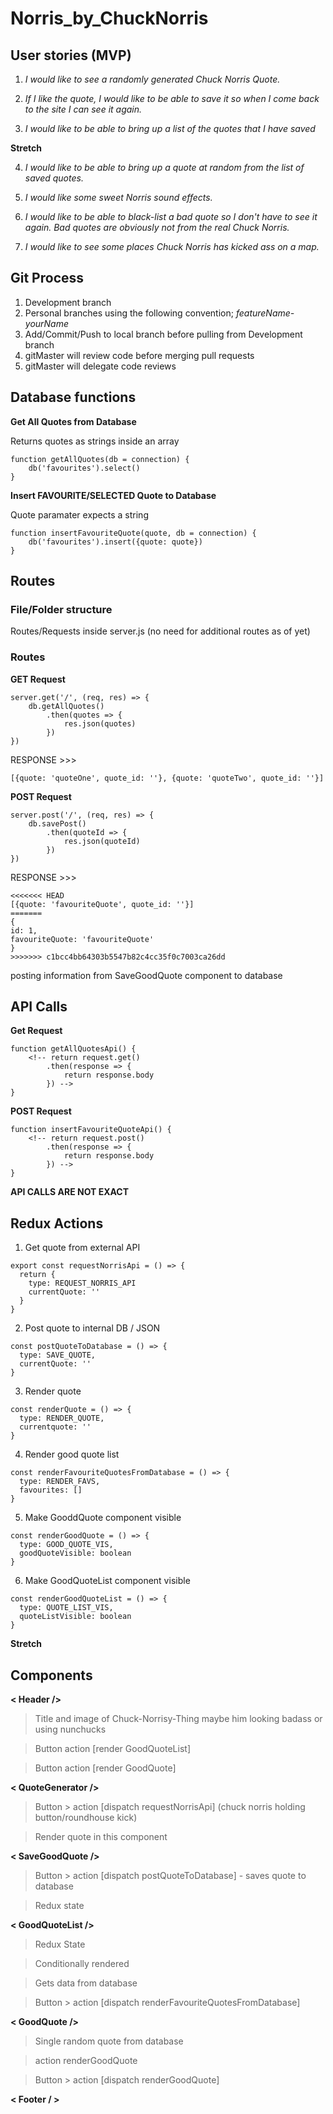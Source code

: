 # Norris_by_ChuckNorris

## User stories (MVP)

1. *I would like to see a randomly generated Chuck Norris Quote.*

2. *If I like the quote, I would like to be able to save it so when I come back to the site I can see it again.*

3. *I would like to be able to bring up a list of the quotes that I have saved*

**Stretch**

4. *I would like to be able to bring up a quote at random from the list of saved quotes.*

5. *I would like some sweet Norris sound effects.*

6. *I would like to be able to black-list a bad quote so I don't have to see it again. Bad quotes are obviously not from the real Chuck Norris.*

7. *I would like to see some places Chuck Norris has kicked ass on a map.*

## Git Process

1. Development branch
2. Personal branches using the following convention;
    *featureName-yourName*
3. Add/Commit/Push to local branch before pulling from Development branch
4. gitMaster will review code before merging pull requests
5. gitMaster will delegate code reviews



## Database functions

**Get All Quotes from Database**


Returns quotes as strings inside an array
```
function getAllQuotes(db = connection) {
    db('favourites').select()
}
```
**Insert FAVOURITE/SELECTED Quote to Database**


Quote paramater expects a string
```
function insertFavouriteQuote(quote, db = connection) {
    db('favourites').insert({quote: quote})
}
```

## Routes
### File/Folder structure

Routes/Requests inside server.js (no need for additional routes as of yet)

### Routes

**GET Request**
```
server.get('/', (req, res) => {
    db.getAllQuotes()
        .then(quotes => {
            res.json(quotes)
        })
}) 
```
RESPONSE >>>
```
[{quote: 'quoteOne', quote_id: ''}, {quote: 'quoteTwo', quote_id: ''}]
```

**POST Request**
```
server.post('/', (req, res) => {
    db.savePost()
        .then(quoteId => {
            res.json(quoteId)
        })
})
```
RESPONSE >>>
```
<<<<<<< HEAD
[{quote: 'favouriteQuote', quote_id: ''}]
=======
{
id: 1,
favouriteQuote: 'favouriteQuote'
}
>>>>>>> c1bcc4bb64303b5547b82c4cc35f0c7003ca26dd
```


posting information from SaveGoodQuote component to database

## API Calls

**Get Request**
```
function getAllQuotesApi() {
    <!-- return request.get()
        .then(response => {
            return response.body
        }) -->
}
```

**POST Request**
```
function insertFavouriteQuoteApi() {
    <!-- return request.post()
        .then(response => {
            return response.body
        }) -->
}
```

**API CALLS ARE NOT EXACT**

## Redux Actions

1. Get quote from external API
```
export const requestNorrisApi = () => {
  return {
    type: REQUEST_NORRIS_API
    currentQuote: ''
  }
}
```

2. Post quote to internal DB / JSON
```
const postQuoteToDatabase = () => {
  type: SAVE_QUOTE,
  currentQuote: ''
}
```

3. Render quote
```
const renderQuote = () => {
  type: RENDER_QUOTE,
  currentquote: ''
}
```

4. Render good quote list
```
const renderFavouriteQuotesFromDatabase = () => {
  type: RENDER_FAVS,
  favourites: []
}
```

5. Make GooddQuote component visible
```
const renderGoodQuote = () => {
  type: GOOD_QUOTE_VIS,
  goodQuoteVisible: boolean
}
```

6. Make GoodQuoteList component visible
```
const renderGoodQuoteList = () => {
  type: QUOTE_LIST_VIS,
  quoteListVisible: boolean
}
```

**Stretch**

## Components



**< Header />**

>Title and image of Chuck-Norrisy-Thing maybe him looking badass or using nunchucks

> Button action [render GoodQuoteList]

> Button action [render GoodQuote]


**< QuoteGenerator />**

>Button > action [dispatch requestNorrisApi]   (chuck norris holding button/roundhouse kick)

>Render quote in this component



**< SaveGoodQuote />**

>Button > action [dispatch postQuoteToDatabase] - saves quote to database

>Redux state



**< GoodQuoteList />**

>Redux State

>Conditionally rendered

>Gets data from database

>Button > action [dispatch renderFavouriteQuotesFromDatabase]


**< GoodQuote />**

>Single random quote from database

>action renderGoodQuote

>Button > action [dispatch renderGoodQuote]

**< Footer / >**
